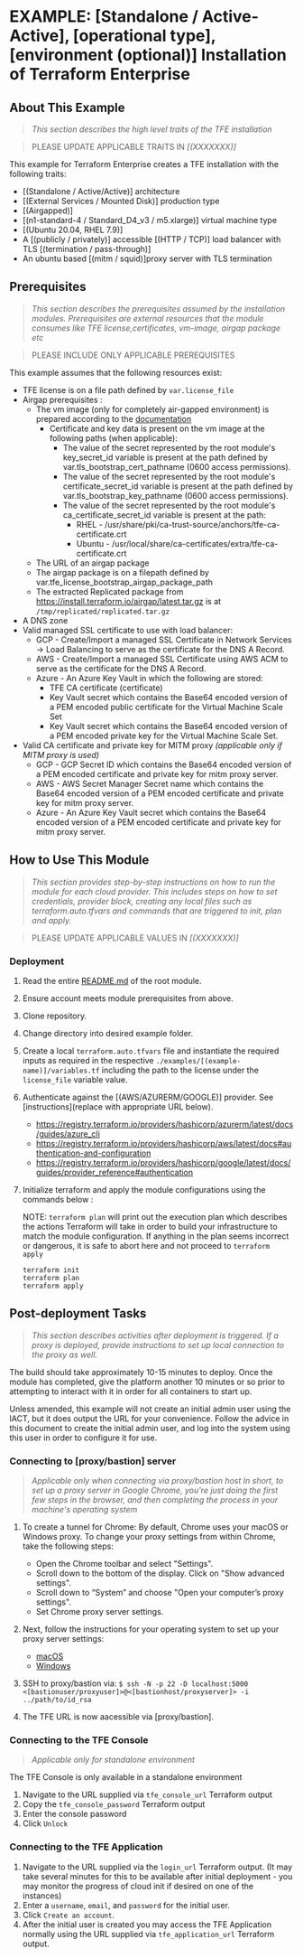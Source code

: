 # EXAMPLE: [Standalone / Active-Active], [operational type], [environment (optional)] Installation of Terraform Enterprise

## About This Example

> *This section describes the high level traits of the TFE installation*

> PLEASE UPDATE APPLICABLE TRAITS IN *[(XXXXXXX)]*

This example for Terraform Enterprise creates a TFE installation with the following traits:

-  [(Standalone / Active/Active)] architecture
-  [(External Services / Mounted Disk)] production type
-  [(Airgapped)] 
-  [(n1-standard-4 / Standard_D4_v3 / m5.xlarge)] virtual machine type
-  [(Ubuntu 20.04,  RHEL 7.9)]
-  A [(publicly / privately)] accessible [(HTTP / TCP)] load balancer with TLS [(termination / pass-through)] 
-  An ubuntu based [(mitm / squid)]proxy server with TLS termination 

## Prerequisites

 > *This section describes the prerequisites assumed by the installation modules.*
 > *Prerequisites are external resources that the module consumes like TFE license,certificates, vm-image, airgap package etc*

> PLEASE INCLUDE ONLY APPLICABLE PREREQUISITES 

This example assumes that the following resources exist:

- TFE license is on a file path defined by `var.license_file` 
- Airgap prerequisites :
  - The vm image (only for completely air-gapped environment) is prepared according to the [documentation](https://www.terraform.io/enterprise/install/interactive/installer#prepare-the-instance)
    - Certificate and key data is present on the vm image at the following paths (when applicable):
      - The value of the secret represented by the root module's key_secret_id variable is present at the  path defined by var.tls_bootstrap_cert_pathname (0600 access permissions).
      - The value of the secret represented by the root module's certificate_secret_id variable is present at the path defined by var.tls_bootstrap_key_pathname (0600 access permissions).
      - The value of the secret represented by the root module's ca_certificate_secret_id variable is present at the path:
        - RHEL   - /usr/share/pki/ca-trust-source/anchors/tfe-ca-certificate.crt
        - Ubuntu - /usr/local/share/ca-certificates/extra/tfe-ca-certificate.crt
  - The URL of an airgap package
  - The airgap package is on a filepath defined by var.tfe_license_bootstrap_airgap_package_path
  - The extracted Replicated package from https://install.terraform.io/airgap/latest.tar.gz is at `/tmp/replicated/replicated.tar.gz`
- A DNS zone
- Valid managed SSL certificate to use with load balancer:
  - GCP   - Create/Import a managed SSL Certificate in Network Services -> Load Balancing to serve as the certificate for the DNS A Record.
  - AWS   - Create/Import a managed SSL Certificate using AWS ACM to serve as the certificate for the DNS A Record.
  - Azure - An Azure Key Vault in which the following are stored:
    - TFE CA certificate (certificate)
    - Key Vault secret which contains the Base64 encoded version of a PEM encoded public certificate for the Virtual Machine Scale Set
    - Key Vault secret which contains the Base64 encoded version of a PEM encoded private key for the Virtual Machine Scale Set.
- Valid CA certificate and private key for MITM proxy *(applicable only if MITM proxy is used)*
  - GCP - GCP Secret ID which contains the Base64 encoded version of a PEM encoded certificate and private key for mitm proxy server.
  - AWS - AWS Secret Manager Secret name which contains the Base64 encoded version of a PEM encoded certificate and private key for mitm proxy server.
  - Azure - An Azure Key Vault secret which contains the Base64 encoded version of a PEM encoded certificate and private key for mitm proxy server.
  
## How to Use This Module

> *This section provides step-by-step instructions on how to run the module for each cloud provider. This includes steps on how to set credentials, provider block, creating any local files such as terraform.auto.tfvars and commands that are triggered to init, plan and apply.*

> PLEASE UPDATE APPLICABLE VALUES IN *[(XXXXXXX)]* 

### Deployment

 1. Read the entire [README.md](../../README.md) of the root module.
 2. Ensure account meets module prerequisites from above.
 3. Clone repository.
 4. Change directory into desired example folder.
 5. Create a local `terraform.auto.tfvars` file and instantiate the required inputs as required in the respective `./examples/[(example-name)]/variables.tf` including the path to the license under the `license_file` variable value.
 6. Authenticate against the [(AWS/AZURERM/GOOGLE)] provider. See [instructions](replace with appropriate URL below).
    - <https://registry.terraform.io/providers/hashicorp/azurerm/latest/docs/guides/azure_cli>
    - <https://registry.terraform.io/providers/hashicorp/aws/latest/docs#authentication-and-configuration>
    - <https://registry.terraform.io/providers/hashicorp/google/latest/docs/guides/provider_reference#authentication>
 7. Initialize terraform and apply the module configurations using the commands below :

    NOTE: `terraform plan` will print out the execution plan which describes the actions Terraform will take in order to build your infrastructure to match the module configuration. If anything in the plan seems incorrect or dangerous, it is safe to abort here and not proceed to `terraform apply`

    ```
    terraform init
    terraform plan
    terraform apply
    ```

## Post-deployment Tasks

> *This section describes activities after deployment is triggered. If a proxy is deployed, provide instructions to set up local connection to the proxy as well.*

The build should take approximately 10-15 minutes to deploy. Once the module has completed, give the platform another 10 minutes or so prior to attempting to interact with it in order for all containers to start up.

Unless amended, this example will not create an initial admin user using the IACT, but it does output the URL for your convenience. Follow the advice in this document to create the initial admin user, and log into the system using this user in order to configure it for use.

### Connecting to [proxy/bastion] server

> *Applicable only when connecting via proxy/bastion host*
> *In short, to set up a proxy server in Google Chrome, you're just doing the first few steps in the browser, and then completing the process in your machine's operating system*

1. To create a tunnel for Chrome:
   By default, Chrome uses your macOS or Windows proxy. To change your proxy settings from within Chrome, take the following steps: 
   - Open the Chrome toolbar and select "Settings".
   - Scroll down to the bottom of the display. Click on "Show advanced settings".
   - Scroll down to “System” and choose "Open your computer’s proxy settings".
   - Set Chrome proxy server settings.
   
2. Next, follow the instructions for your operating system to set up your proxy server settings:
   - [macOS](https://support.apple.com/en-ca/guide/mac-help/mchlp2591/mac)
   - [Windows](https://www.dummies.com/article/technology/computers/operating-systems/windows/windows-10/how-to-set-up-a-proxy-in-windows-10-140262/#tab2)
   
3. SSH to proxy/bastion via: `$ ssh -N -p 22 -D localhost:5000 <[bastionuser/proxyuser]>@<[bastionhost/proxyserver]> -i ../path/to/id_rsa`
4. The TFE URL is now aacessible via [proxy/bastion].

### Connecting to the TFE Console

> *Applicable only for standalone environment*

The TFE Console is only available in a standalone environment

1. Navigate to the URL supplied via `tfe_console_url` Terraform output
2. Copy the `tfe_console_password` Terraform output
3. Enter the console password
4. Click `Unlock`

### Connecting to the TFE Application

1. Navigate to the URL supplied via the `login_url` Terraform output. (It may take several minutes for this to be available after initial deployment - you may monitor the progress of cloud init if desired on one of the instances)
2. Enter a `username`, `email`, and `password` for the initial user.
3. Click `Create an account`.
4. After the initial user is created you may access the TFE Application normally using the URL supplied via `tfe_application_url` Terraform output.
